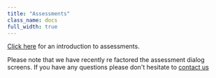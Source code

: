 ```yaml
---
title: "Assessments"
class_name: docs
full_width: true
---
```


[Click here](/docs/content/authoring/assessments/overview) for an introduction to assessments.

Please note that we have recently re factored the assessment dialog screens. If you have any questions please don't hesitate to [contact us](/docs/dashboard/support/)

